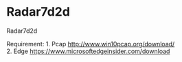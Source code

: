 # Radar7d2d
Radar7d2d

Requirement:
	1. Pcap http://www.win10pcap.org/download/<br />
	2. Edge https://www.microsoftedgeinsider.com/download